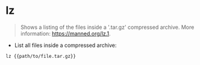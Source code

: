 # lz

> Shows a listing of the files inside a '.tar.gz' compressed archive.
> More information: <https://manned.org/lz.1>.

- List all files inside a compressed archive:

`lz {{path/to/file.tar.gz}}`

